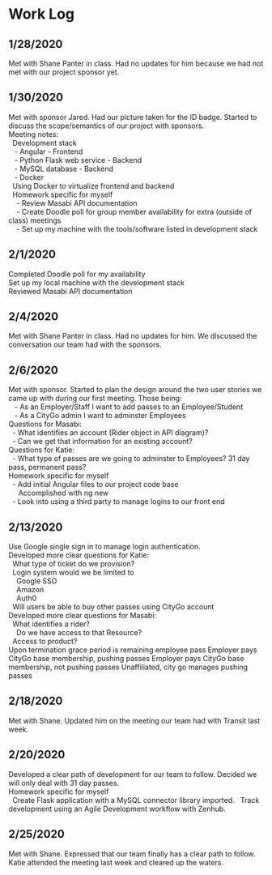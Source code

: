 # Work Log
## 1/28/2020
Met with Shane Panter in class. Had no updates for him because we had not met with our project sponsor yet.  

## 1/30/2020
Met with sponsor Jared. Had our picture taken for the ID badge. Started to discuss the scope/semantics of our project with sponsors.  
Meeting notes:  
&nbsp;&nbsp;Development stack  
&nbsp;&nbsp;&nbsp;- Angular - Frontend  
&nbsp;&nbsp;&nbsp;- Python Flask web service - Backend  
&nbsp;&nbsp;&nbsp;- MySQL database - Backend  
&nbsp;&nbsp;&nbsp;- Docker  
&nbsp;&nbsp;Using Docker to virtualize frontend and backend  
&nbsp;&nbsp;Homework specific for myself  
&nbsp;&nbsp;&nbsp;&nbsp;- Review Masabi API documentation  
&nbsp;&nbsp;&nbsp;&nbsp;- Create Doodle poll for group member availability for extra (outside of class) meetings  
&nbsp;&nbsp;&nbsp;&nbsp;- Set up my machine with the tools/software listed in development stack  

## 2/1/2020
Completed Doodle poll for my availability  
Set up my local machine with the development stack  
Reviewed Masabi API documentation  

## 2/4/2020
Met with Shane Panter in class. Had no updates for him. We discussed the conversation our team had with the sponsors.

## 2/6/2020
Met with sponsor. Started to plan the design around the two user stories we came up with during our first meeting. Those being:  
&nbsp;&nbsp; - As an Employer/Staff I want to add passes to an Employee/Student  
&nbsp;&nbsp; - As a CityGo admin I want to adminster Employees  
Questions for Masabi:  
&nbsp;&nbsp;- What identifies an account (Rider object in API diagram)?  
&nbsp;&nbsp;- Can we get that information for an existing account?  
Questions for Katie:  
&nbsp;&nbsp;- What type of passes are we going to adminster to Employees? 31 day pass, permanent pass?  
Homework specific for myself  
&nbsp;&nbsp;- Add initial Angular files to our project code base  
&nbsp;&nbsp;&nbsp;&nbsp; Accomplished with ng new  
&nbsp;&nbsp;- Look into using a third party to manage logins to our front end  

## 2/13/2020  
Use Google single sign in to manage login authentication.  
Developed more clear questions for Katie:  
&nbsp;&nbsp;What type of ticket do we provision?  
&nbsp;&nbsp;Login system would we be limited to  
&nbsp;&nbsp;&nbsp;&nbsp;Google SSO  
&nbsp;&nbsp;&nbsp;&nbsp;Amazon  
&nbsp;&nbsp;&nbsp;&nbsp;Auth0  
&nbsp;&nbsp;Will users be able to buy other passes using CityGo account  
Developed more clear questions for Masabi:  
&nbsp;&nbsp;What identifies a rider?  
&nbsp;&nbsp;&nbsp;&nbsp;Do we have access to that Resource?  
&nbsp;&nbsp;Access to product?  
Upon termination grace period is remaining employee pass 
Employer pays CityGo base membership, pushing passes
Employer pays CityGo base membership, not pushing passes
Unaffiliated, city go manages pushing passes  

## 2/18/2020
Met with Shane. Updated him on the meeting our team had with Transit last week.  

## 2/20/2020
Developed a clear path of development for our team to follow. Decided we will only deal with 31 day passes.  
Homework specific for myself  
&nbsp;&nbsp;Create Flask application with a MySQL connector library imported.
&nbsp;&nbsp;Track development using an Agile Development workflow with Zenhub.

## 2/25/2020
Met with Shane. Expressed that our team finally has a clear path to follow. Katie attended the meeting last week and cleared up the waters.


